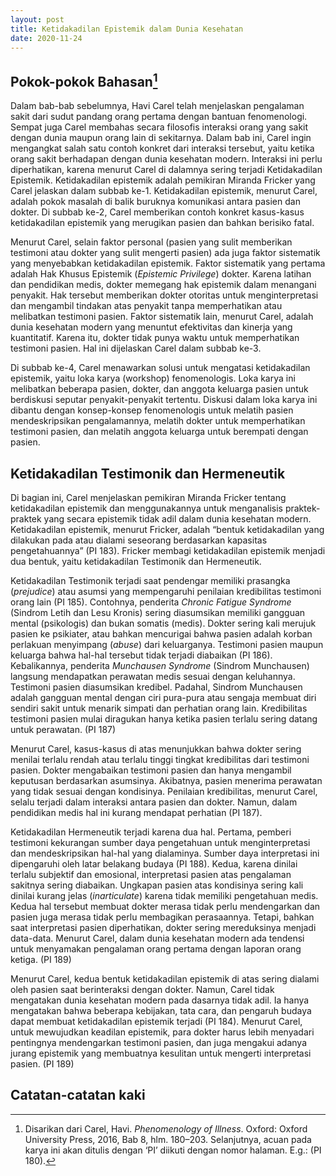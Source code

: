 ```yaml
---
layout: post
title: Ketidakadilan Epistemik dalam Dunia Kesehatan
date: 2020-11-24
---
```


<!-- toc -->

## Pokok-pokok Bahasan[^1]

Dalam bab-bab sebelumnya, Havi Carel telah menjelaskan pengalaman sakit dari sudut pandang orang pertama dengan bantuan fenomenologi. Sempat juga Carel membahas secara filosofis interaksi orang yang sakit dengan dunia maupun orang lain di sekitarnya. Dalam bab ini, Carel ingin mengangkat salah satu contoh konkret dari interaksi tersebut, yaitu ketika orang sakit berhadapan dengan dunia kesehatan modern. Interaksi ini perlu diperhatikan, karena menurut Carel di dalamnya sering terjadi Ketidakadilan Epistemik. Ketidakadilan epistemik adalah pemikiran Miranda Fricker yang Carel jelaskan dalam subbab ke-1. Ketidakadilan epistemik, menurut Carel, adalah pokok masalah di balik buruknya komunikasi antara pasien dan dokter. Di subbab ke-2, Carel memberikan contoh konkret kasus-kasus ketidakadilan epistemik yang merugikan pasien dan bahkan berisiko fatal.

Menurut Carel, selain faktor personal (pasien yang sulit memberikan testimoni atau dokter yang sulit mengerti pasien) ada juga faktor sistematik yang menyebabkan ketidakadilan epistemik. Faktor sistematik yang pertama adalah Hak Khusus Epistemik (_Epistemic Privilege_) dokter. Karena latihan dan pendidikan medis, dokter memegang hak epistemik dalam menangani penyakit. Hak tersebut memberikan dokter otoritas untuk menginterpretasi dan mengambil tindakan atas penyakit tanpa memperhatikan atau melibatkan testimoni pasien. Faktor sistematik lain, menurut Carel, adalah dunia kesehatan modern yang menuntut efektivitas dan kinerja yang kuantitatif. Karena itu, dokter tidak punya waktu untuk memperhatikan testimoni pasien. Hal ini dijelaskan Carel dalam subbab ke-3.

Di subbab ke-4, Carel menawarkan solusi untuk mengatasi ketidakadilan epistemik, yaitu loka karya (workshop) fenomenologis. Loka karya ini melibatkan beberapa pasien, dokter, dan anggota keluarga pasien untuk berdiskusi seputar penyakit-penyakit tertentu. Diskusi dalam loka karya ini dibantu dengan konsep-konsep fenomenologis untuk melatih pasien mendeskripsikan pengalamannya, melatih dokter untuk memperhatikan testimoni pasien, dan melatih anggota keluarga untuk berempati dengan pasien.

## Ketidakadilan Testimonik dan Hermeneutik

Di bagian ini, Carel menjelaskan pemikiran Miranda Fricker tentang ketidakadilan epistemik dan menggunakannya untuk menganalisis praktek-praktek yang secara epistemik tidak adil dalam dunia kesehatan modern. Ketidakadilan epistemik, menurut Fricker, adalah “bentuk ketidakadilan yang dilakukan pada atau dialami seseorang berdasarkan kapasitas pengetahuannya” (PI 183). Fricker membagi ketidakadilan epistemik menjadi dua bentuk, yaitu ketidakadilan Testimonik dan Hermeneutik.

Ketidakadilan Testimonik terjadi saat pendengar memiliki prasangka (_prejudice_) atau asumsi yang mempengaruhi penilaian kredibilitas testimoni orang lain (PI 185). Contohnya, penderita _Chronic Fatigue Syndrome_ (Sindrom Letih dan Lesu Kronis) sering diasumsikan memiliki gangguan mental (psikologis) dan bukan somatis (medis). Dokter sering kali merujuk pasien ke psikiater, atau bahkan mencurigai bahwa pasien adalah korban perlakuan menyimpang (_abuse_) dari keluarganya. Testimoni pasien maupun keluarga bahwa hal-hal tersebut tidak terjadi diabaikan (PI 186). Kebalikannya, penderita _Munchausen Syndrome_ (Sindrom Munchausen) langsung mendapatkan perawatan medis sesuai dengan keluhannya. Testimoni pasien diasumsikan kredibel. Padahal, Sindrom Munchausen adalah gangguan mental dengan ciri pura-pura atau sengaja membuat diri sendiri sakit untuk menarik simpati dan perhatian orang lain. Kredibilitas testimoni pasien mulai diragukan hanya ketika pasien terlalu sering datang untuk perawatan. (PI 187)

Menurut Carel, kasus-kasus di atas menunjukkan bahwa dokter sering menilai terlalu rendah atau terlalu tinggi tingkat kredibilitas dari testimoni pasien. Dokter mengabaikan testimoni pasien dan hanya mengambil keputusan berdasarkan asumsinya. Akibatnya, pasien menerima perawatan yang tidak sesuai dengan kondisinya. Penilaian kredibilitas, menurut Carel, selalu terjadi dalam interaksi antara pasien dan dokter. Namun, dalam pendidikan medis hal ini kurang mendapat perhatian (PI 187).

Ketidakadilan Hermeneutik terjadi karena dua hal. Pertama, pemberi testimoni kekurangan sumber daya pengetahuan untuk menginterpretasi dan mendeskripsikan hal-hal yang dialaminya. Sumber daya interpretasi ini dipengaruhi oleh latar belakang budaya (PI 188). Kedua, karena dinilai terlalu subjektif dan emosional, interpretasi pasien atas pengalaman sakitnya sering diabaikan. Ungkapan pasien atas kondisinya sering kali dinilai kurang jelas (_inarticulate_) karena tidak memiliki pengetahuan medis. Kedua hal tersebut membuat dokter merasa tidak perlu mendengarkan dan pasien juga merasa tidak perlu membagikan perasaannya. Tetapi, bahkan saat interpretasi pasien diperhatikan, dokter sering mereduksinya menjadi data-data. Menurut Carel, dalam dunia kesehatan modern ada tendensi untuk menyamakan pengalaman orang pertama dengan laporan orang ketiga. (PI 189)

Menurut Carel, kedua bentuk ketidakadilan epistemik di atas sering dialami oleh pasien saat berinteraksi dengan dokter. Namun, Carel tidak mengatakan dunia kesehatan modern pada dasarnya tidak adil. Ia hanya mengatakan bahwa beberapa kebijakan, tata cara, dan pengaruh budaya dapat membuat ketidakadilan epistemik terjadi (PI 184). Menurut Carel, untuk mewujudkan keadilan epistemik, para dokter harus lebih menyadari pentingnya mendengarkan testimoni pasien, dan juga mengakui adanya jurang epistemik yang membuatnya kesulitan untuk mengerti interpretasi pasien. (PI 189)

## Catatan-catatan kaki

[^1]: Disarikan dari Carel, Havi. _Phenomenology of Illness_. Oxford: Oxford University Press, 2016, Bab 8, hlm. 180–203. Selanjutnya, acuan pada karya ini akan ditulis dengan ‘PI’ diikuti dengan nomor halaman. E.g.: (PI 180).